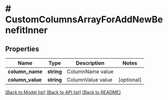 # # CustomColumnsArrayForAddNewBenefitInner

## Properties

Name | Type | Description | Notes
------------ | ------------- | ------------- | -------------
**column_name** | **string** | ColumnName value |
**column_value** | **string** | ColumnValue value | [optional]

[[Back to Model list]](../../README.md#models) [[Back to API list]](../../README.md#endpoints) [[Back to README]](../../README.md)
